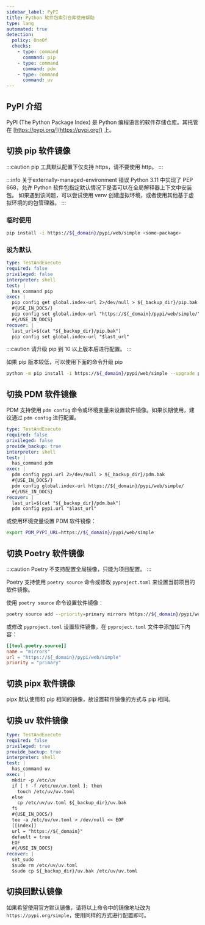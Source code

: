 ```yaml
---
sidebar_label: PyPI
title: Python 软件包索引仓库使用帮助
type: lang
automated: true 
detection:
  policy: OneOf
  checks:
    - type: command
      command: pip
    - type: command
      command: pdm
    - type: command
      command: uv
---
```


## PyPI 介绍

PyPI (The Python Package Index) 是 Python 编程语言的软件存储仓库。其托管在 [https://pypi.org/](https://pypi.org/) 上。

## 切换 pip 软件镜像

:::caution
pip 工具默认配置下仅支持 https，请不要使用 http。
:::

:::info 关于externally-managed-environment 错误
Python 3.11 中实现了 PEP 668，允许 Python 软件包指定默认情况下是否可以在全局解释器上下文中安装包。
如果遇到该问题，可以尝试使用 venv 创建虚拟环境，或者使用其他基于虚拟环境的的包管理器。
:::

### 临时使用

```bash varcode
pip install -i https://${_domain}/pypi/web/simple <some-package>
```

### 设为默认

```yaml cli
type: TestAndExecute
required: false
privileged: false
interpreter: shell
test: |
  has_command pip
exec: |
  pip config get global.index-url 2>/dev/null > ${_backup_dir}/pip.bak
  #{USE_IN_DOCS/}
  pip config set global.index-url "https://${_domain}/pypi/web/simple/"
  #{/USE_IN_DOCS}
recover: |
  last_url=$(cat "${_backup_dir}/pip.bak")
  pip config set global.index-url "$last_url"
```

:::caution
请升级 pip 到 10 以上版本后进行配置。
:::

如果 pip 版本较低，可以使用下面的命令升级 pip
```bash varcode
python -m pip install -i https://${_domain}/pypi/web/simple --upgrade pip
```

## 切换 PDM 软件镜像

PDM 支持使用 `pdm config` 命令或环境变量来设置软件镜像。如果长期使用，建议通过 `pdm config` 进行配置。

```yaml cli
type: TestAndExecute
required: false
privileged: false
provide_backup: true
interpreter: shell
test: |
  has_command pdm
exec: |
  pdm config pypi.url 2>/dev/null > ${_backup_dir}/pdm.bak
  #{USE_IN_DOCS/}
  pdm config global.index-url https://${_domain}/pypi/web/simple/
  #{/USE_IN_DOCS}
recover: |
  last_url=$(cat "${_backup_dir}/pdm.bak")
  pdm config pypi.url "$last_url"
```

或使用环境变量设置 PDM 软件镜像：
```bash varcode
export PDM_PYPI_URL=https://${_domain}/pypi/web/simple
```

## 切换 Poetry 软件镜像

:::caution
Poetry 不支持配置全局镜像，只能为项目配置。
:::

Poetry 支持使用 `poetry source` 命令或修改 `pyproject.toml` 来设置当前项目的软件镜像。

使用 `poetry source` 命令设置软件镜像：
```bash varcode
poetry source add --priority=primary mirrors https://${_domain}/pypi/web/simple
```

或修改 `pyproject.toml` 设置软件镜像，在 `pyproject.toml` 文件中添加如下内容：
```toml varcode
[[tool.poetry.source]]
name = "mirrors"
url = "https://${_domain}/pypi/web/simple"
priority = "primary"
```

## 切换 pipx 软件镜像

pipx 默认使用和 pip 相同的镜像，故设置软件镜像的方式与 pip 相同。

## 切换 uv 软件镜像

```yaml cli
type: TestAndExecute
required: false
privileged: true
provide_backup: true
interpreter: shell
test: |
  has_command uv
exec: |
  mkdir -p /etc/uv
  if [ ! -f /etc/uv/uv.toml ]; then
    touch /etc/uv/uv.toml
  else
    cp /etc/uv/uv.toml ${_backup_dir}/uv.bak
  fi
  #{USE_IN_DOCS/}
  tee -a /etc/uv/uv.toml > /dev/null << EOF 
  [[index]]
  url = "https://${_domain}"
  default = true
  EOF
  #{/USE_IN_DOCS}
recover: |
  set_sudo
  $sudo rm /etc/uv/uv.toml
  $sudo cp ${_backup_dir}/uv.bak /etc/uv/uv.toml
```

## 切换回默认镜像

如果希望使用官方默认镜像，请将以上命令中的镜像地址改为 `https://pypi.org/simple`，使用同样的方式进行配置即可。